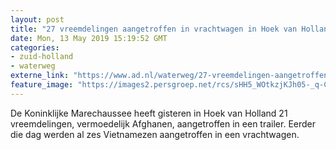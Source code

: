 ```yaml
---
layout: post
title: "27 vreemdelingen aangetroffen in vrachtwagen in Hoek van Holland"
date: Mon, 13 May 2019 15:19:52 GMT
categories: 
- zuid-holland 
- waterweg 
externe_link: "https://www.ad.nl/waterweg/27-vreemdelingen-aangetroffen-in-vrachtwagen-in-hoek-van-holland~a5ff7df5/"
feature_image: "https://images2.persgroep.net/rcs/sHH5_WOtkzjKJh05-_q-CRpq-A0/diocontent/148251804/_fitwidth/400/?appId=21791a8992982cd8da851550a453bd7f&quality=0.7"
---
```


De Koninklijke Marechaussee heeft gisteren in Hoek van Holland 21 vreemdelingen, vermoedelijk Afghanen, aangetroffen in een trailer. Eerder die dag werden al zes Vietnamezen aangetroffen in een vrachtwagen.
